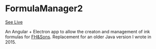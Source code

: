 # FormulaManager2

[See Live](https://screenprintingsuppliescanada.com/FormulaManager/)

An Angular + Electron app to allow the creaton and management of ink formulas for [FH&Sons](https://screenprintingsuppliescanada.com). Replacement for an older Java version I wrote in 2015.
